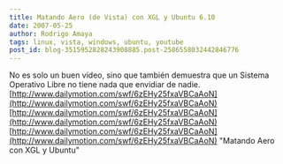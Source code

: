 ```yaml
---
title: Matando Aero (de Vista) con XGL y Ubuntu 6.10
date: 2007-05-25
author: Rodrigo Amaya
tags: linux, vista, windows, ubuntu, youtube
post_id: blog-3515952828243908885.post-2586558032442846776
---
```


No es solo un buen vídeo, sino que también demuestra que un Sistema Operativo Libre no tiene nada que envidiar de nadie.
[http://www.dailymotion.com/swf/6zEHy25fxaVBCaAoN](http://www.dailymotion.com/swf/6zEHy25fxaVBCaAoN) [http://www.dailymotion.com/swf/6zEHy25fxaVBCaAoN](http://www.dailymotion.com/swf/6zEHy25fxaVBCaAoN) [http://www.dailymotion.com/swf/6zEHy25fxaVBCaAoN](http://www.dailymotion.com/swf/6zEHy25fxaVBCaAoN)
"Matando Aero con XGL y
Ubuntu"